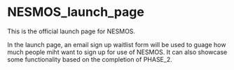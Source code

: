 # NESMOS_launch_page
This is the official launch page for NESMOS. 


In the launch page, an email sign up waitlist form will be used to guage how much people miht want to sign up for use of NESMOS. It can also showcase some functionality based on the completion of PHASE_2.